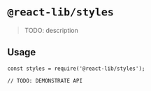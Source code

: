 # `@react-lib/styles`

> TODO: description

## Usage

```
const styles = require('@react-lib/styles');

// TODO: DEMONSTRATE API
```
